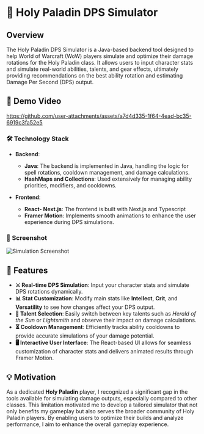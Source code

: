 # 🌟 Holy Paladin DPS Simulator

## Overview
The Holy Paladin DPS Simulator is a Java-based backend tool designed to help World of Warcraft (WoW) players simulate and optimize their damage rotations for the Holy Paladin class. It allows users to input character stats and simulate real-world abilities, talents, and gear effects, ultimately providing recommendations on the best ability rotation and estimating Damage Per Second (DPS) output.
        

## 🎥 Demo Video

https://github.com/user-attachments/assets/a7d4d335-1f64-4ead-bc35-6919c3fa52e5



### 🛠 Technology Stack

- **Backend**: 
  - **Java**: The backend is implemented in Java, handling the logic for spell rotations, cooldown management, and damage calculations.
  - **HashMaps and Collections**: Used extensively for managing ability priorities, modifiers, and cooldowns.

- **Frontend**: 
  - **React- Next.js**: The frontend is built with Next.js and Typescript
  - **Framer Motion**: Implements smooth animations to enhance the user experience during DPS simulations.

### 📸 Screenshot

![Simulation Screenshot](https://github.com/user-attachments/assets/ebf7606b-088a-41e0-8f29-e41b180ae44e)

## 🌈 Features

- **⚔️ Real-time DPS Simulation**: Input your character stats and simulate DPS rotations dynamically.
- **📊 Stat Customization**: Modify main stats like **Intellect**, **Crit**, and **Versatility** to see how changes affect your DPS output.
- **🌟 Talent Selection**: Easily switch between key talents such as *Herald of the Sun* or *Lightsmith* and observe their impact on damage calculations.
- **⏳ Cooldown Management**: Efficiently tracks ability cooldowns to provide accurate simulations of your damage potential.
- **🖥️ Interactive User Interface**: The React-based UI allows for seamless customization of character stats and delivers animated results through Framer Motion.

## 💡 Motivation

As a dedicated **Holy Paladin** player, I recognized a significant gap in the tools available for simulating damage outputs, especially compared to other classes. This limitation motivated me to develop a tailored simulator that not only benefits my gameplay but also serves the broader community of Holy Paladin players. By enabling users to optimize their builds and analyze performance, I aim to enhance the overall gameplay experience.
